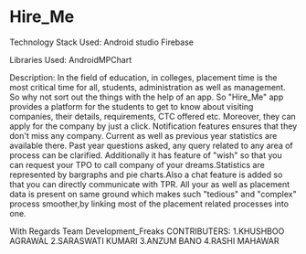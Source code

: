 # Hire_Me

Technology Stack Used:
Android studio
Firebase

Libraries Used:
AndroidMPChart

Description:
In the field of education, in colleges, placement time is the most critical time for all, students, administration as well as management.
So why not sort out the things with the help of an app. So "Hire_Me" app provides a platform for the students to get to know about visiting
companies, their details, requirements, CTC offered etc. Moreover, they can apply for the company by just a click. Notification features 
ensures that they don't miss any company. Current as well as previous year statistics are available there. Past year questions asked, any
query related to any area of process can be clarified. Additionally it has feature of "wish" so that you can request your TPO to call
company of your dreams.Statistics are represented by bargraphs and pie charts.Also a chat feature is added so that you can directly
communicate with TPR. All your as well as placement data is present on same ground which makes such "tedious" and "complex" process 
smoother,by linking most of the placement related processes into one.



With Regards
Team Development_Freaks
CONTRIBUTERS:
1.KHUSHBOO AGRAWAL
2.SARASWATI KUMARI
3.ANZUM BANO
4.RASHI MAHAWAR
